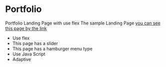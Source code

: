 # Portfolio
Portfolio Landing Page with use flex
The sample Landing Page [you can see this page by the link](https://dariya105.github.io/Portfolio/)
- Use flex
- This page has a slider
- This page has a hamburger menu type
- Use Java Script
- Adaptive
